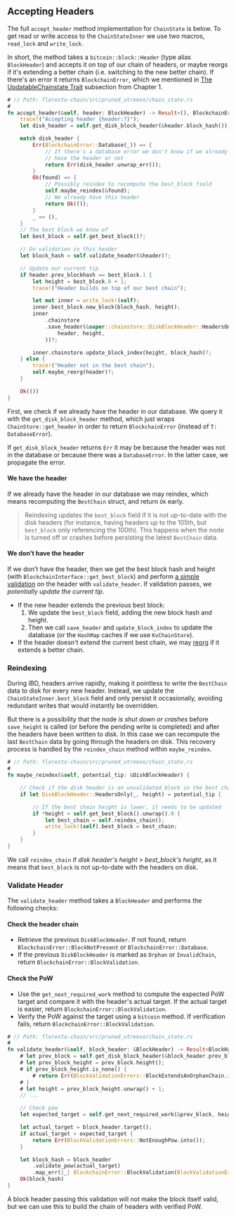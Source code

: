## Accepting Headers

The full `accept_header` method implementation for `ChainState` is below. To get read or write access to the `ChainStateInner` we use two macros, `read_lock` and `write_lock`.

In short, the method takes a `bitcoin::block::Header` (type alias `BlockHeader`) and accepts it on top of our chain of headers, or maybe reorgs if it's extending a better chain (i.e. switching to the new better chain). If there's an error it returns `BlockchainError`, which we mentioned in [The UpdatableChainstate Trait](ch01-02-chain-backend-api.md#the-updatablechainstate-trait) subsection from Chapter 1.

```rust
# // Path: floresta-chain/src/pruned_utreexo/chain_state.rs
#
fn accept_header(&self, header: BlockHeader) -> Result<(), BlockchainError> {
    trace!("Accepting header {header:?}");
    let disk_header = self.get_disk_block_header(&header.block_hash());

    match disk_header {
        Err(BlockchainError::Database(_)) => {
            // If there's a database error we don't know if we already
            // have the header or not
            return Err(disk_header.unwrap_err());
        }
        Ok(found) => {
            // Possibly reindex to recompute the best_block field
            self.maybe_reindex(&found);
            // We already have this header
            return Ok(());
        }
        _ => (),
    }
    // The best block we know of
    let best_block = self.get_best_block()?;

    // Do validation in this header
    let block_hash = self.validate_header(&header)?;

    // Update our current tip
    if header.prev_blockhash == best_block.1 {
        let height = best_block.0 + 1;
        trace!("Header builds on top of our best chain");

        let mut inner = write_lock!(self);
        inner.best_block.new_block(block_hash, height);
        inner
            .chainstore
            .save_header(&super::chainstore::DiskBlockHeader::HeadersOnly(
                header, height,
            ))?;

        inner.chainstore.update_block_index(height, block_hash)?;
    } else {
        trace!("Header not in the best chain");
        self.maybe_reorg(header)?;
    }

    Ok(())
}
```

First, we check if we already have the header in our database. We query it with the `get_disk_block_header` method, which just wraps `ChainStore::get_header` in order to return `BlockchainError` (instead of `T: DatabaseError`).

If `get_disk_block_header` returns `Err` it may be because the header was not in the database or because there was a `DatabaseError`. In the latter case, we propagate the error.

#### We have the header

If we already have the header in our database we may reindex, which means recomputing the `BestChain` struct, and return `Ok` early.

> Reindexing updates the `best_block` field if it is not up-to-date with the disk headers (for instance, having headers up to the 105th, but `best_block` only referencing the 100th). This happens when the node is turned off or crashes before persisting the latest `BestChain` data.

#### We don't have the header

If we don't have the header, then we get the best block hash and height (with `BlockchainInterface::get_best_block`) and perform [a simple validation](ch03-01-accepting-headers.md#validate-header) on the header with `validate_header`. If validation passes, we _potentially update the current tip_.

- If the new header extends the previous best block:
    1. We update the `best_block` field, adding the new block hash and height.
    2. Then we call `save_header` and `update_block_index` to update the database (or the `HashMap` caches if we use `KvChainStore`).
- If the header doesn't extend the current best chain, we may [reorg](ch03-02-reorging-the-chain.md) if it extends a better chain.

### Reindexing

During IBD, headers arrive rapidly, making it pointless to write the `BestChain` data to disk for every new header. Instead, we update the `ChainStateInner.best_block` field and only persist it occasionally, avoiding redundant writes that would instantly be overridden.

But there is a possibility that the node _is shut down or crashes_ before `save_height` is called (or before the pending write is completed) and after the headers have been written to disk. In this case we can recompute the last `BestChain` data by going through the headers on disk. This recovery process is handled by the `reindex_chain` method within `maybe_reindex`.

```rust
# // Path: floresta-chain/src/pruned_utreexo/chain_state.rs
#
fn maybe_reindex(&self, potential_tip: &DiskBlockHeader) {

    // Check if the disk header is an unvalidated block in the best chain
    if let DiskBlockHeader::HeadersOnly(_, height) = potential_tip {

        // If the best chain height is lower, it needs to be updated
        if *height > self.get_best_block().unwrap().0 {
            let best_chain = self.reindex_chain();
            write_lock!(self).best_block = best_chain;
        }
    }
}
```

We call `reindex_chain` if _disk header's height > best_block's height_, as it means that `best_block` is not up-to-date with the headers on disk.

### Validate Header

The `validate_header` method takes a `BlockHeader` and performs the following checks:

#### Check the header chain
- Retrieve the previous `DiskBlockHeader`. If not found, return `BlockchainError::BlockNotPresent` or `BlockchainError::Database`.
- If the previous `DiskBlockHeader` is marked as `Orphan` or `InvalidChain`, return `BlockchainError::BlockValidation`.

#### Check the PoW

- Use the `get_next_required_work` method to compute the expected PoW target and compare it with the header's actual target. If the actual target is easier, return `BlockchainError::BlockValidation`.
- Verify the PoW against the target using a `bitcoin` method. If verification fails, return `BlockchainError::BlockValidation`.

```rust
# // Path: floresta-chain/src/pruned_utreexo/chain_state.rs
#
fn validate_header(&self, block_header: &BlockHeader) -> Result<BlockHash, BlockchainError> {
    # let prev_block = self.get_disk_block_header(&block_header.prev_blockhash)?;
    # let prev_block_height = prev_block.height();
    # if prev_block_height.is_none() {
        # return Err(BlockValidationErrors::BlockExtendsAnOrphanChain.into());
    # }
    # let height = prev_block_height.unwrap() + 1;
    // ...

    // Check pow
    let expected_target = self.get_next_required_work(&prev_block, height, block_header);

    let actual_target = block_header.target();
    if actual_target > expected_target {
        return Err(BlockValidationErrors::NotEnoughPow.into());
    }

    let block_hash = block_header
        .validate_pow(actual_target)
        .map_err(|_| BlockchainError::BlockValidation(BlockValidationErrors::NotEnoughPow))?;
    Ok(block_hash)
}
```

A block header passing this validation will not make the block itself valid, but we can use this to build the chain of headers with verified PoW.
